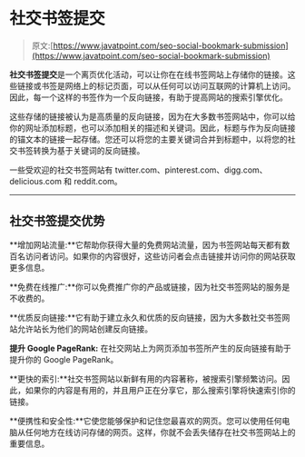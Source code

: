 # 社交书签提交

> 原文:[https://www.javatpoint.com/seo-social-bookmark-submission](https://www.javatpoint.com/seo-social-bookmark-submission)

**社交书签提交**是一个离页优化活动，可以让你在在线书签网站上存储你的链接。这些链接或书签是网络上的标记页面，可以从任何可以访问互联网的计算机上访问。因此，每一个这样的书签作为一个反向链接，有助于提高网站的搜索引擎优化。

这些存储的链接被认为是高质量的反向链接，因为在大多数书签网站中，你可以给你的网址添加标题，也可以添加相关的描述和关键词。因此，标题与作为反向链接的锚文本的链接一起存储。您还可以将您的主要关键词合并到标题中，以将您的社交书签转换为基于关键词的反向链接。

一些受欢迎的社交书签网站有 twitter.com、pinterest.com、digg.com、delicious.com 和 reddit.com。

* * *

## 社交书签提交优势

**增加网站流量:**它帮助你获得大量的免费网站流量，因为书签网站每天都有数百名访问者访问。如果你的内容很好，这些访问者会点击链接并访问你的网站获取更多信息。

**免费在线推广:**你可以免费推广你的产品或链接，因为社交书签网站的服务是不收费的。

**优质反向链接:**它有助于建立永久和优质的反向链接，因为大多数社交书签网站允许站长为他们的网站创建反向链接。

**提升 Google PageRank:** 在社交网站上为网页添加书签所产生的反向链接有助于提升你的 Google PageRank。

**更快的索引:**社交书签网站以新鲜有用的内容著称，被搜索引擎频繁访问。因此，如果你的内容是有用的，并且用户正在分享它，那么搜索引擎将快速索引你的链接。

**便携性和安全性:**它使您能够保护和记住您最喜欢的网页。您可以使用任何电脑从任何地方在线访问存储的网页。这样，你就不会丢失储存在社交书签网站上的重要信息。